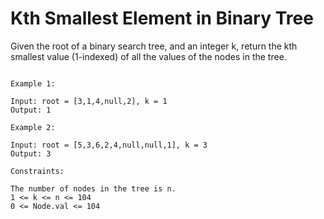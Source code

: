 # Kth Smallest Element in Binary Tree
Given the root of a binary search tree, and an integer k, return the kth smallest value (1-indexed) of all the values of the nodes in the tree.

 ```

Example 1:

Input: root = [3,1,4,null,2], k = 1
Output: 1

Example 2:

Input: root = [5,3,6,2,4,null,null,1], k = 3
Output: 3
 
Constraints:

The number of nodes in the tree is n.
1 <= k <= n <= 104
0 <= Node.val <= 104
